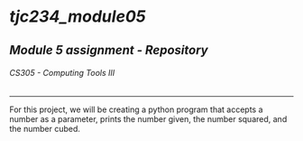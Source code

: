 # ***tjc234_module05***
## *Module 5 assignment - Repository* 
###### *CS305 - Computing Tools III*
-----------------------------------------
For this project, we will be creating a 
python program that accepts a number as
a parameter, prints the number given,
the number squared, and the number cubed.
